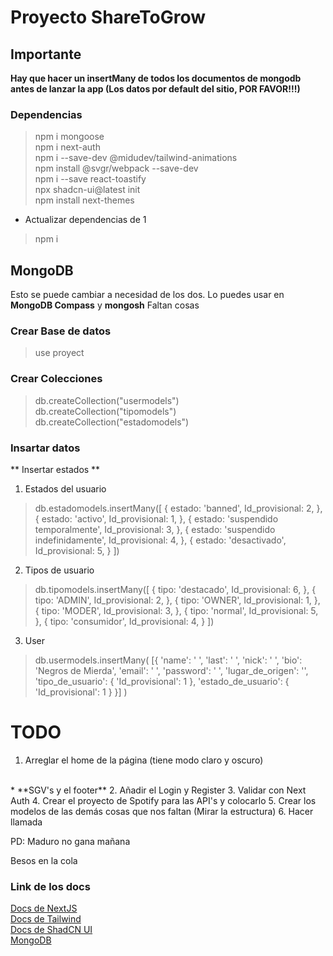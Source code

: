 # Proyecto ShareToGrow

## Importante
**Hay que hacer un insertMany de todos los documentos de mongodb antes de lanzar la app (Los datos por default del sitio, POR FAVOR!!!)**

### Dependencias

> npm i mongoose
> <br>
> npm i next-auth
> <br>
> npm i --save-dev @midudev/tailwind-animations
> <br>
> npm install @svgr/webpack --save-dev
> <br>
> npm i --save react-toastify
> <br>
> npx shadcn-ui@latest init
> <br>
> npm install next-themes


* Actualizar dependencias de 1

> npm i

## MongoDB

Esto se puede cambiar a necesidad de los dos. Lo puedes usar en **MongoDB Compass** y **mongosh** Faltan cosas

### Crear Base de datos

> use proyect

### Crear Colecciones

> db.createCollection("usermodels")
> <br>
> db.createCollection("tipomodels")
> <br>
> db.createCollection("estadomodels")

### Insartar datos
** Insertar estados **

1. Estados del usuario
> db.estadomodels.insertMany([
>  {
>    estado: 'banned',
>    Id_provisional: 2,
>  },
>  {
>    estado: 'activo',
>    Id_provisional: 1,
>  },
>  {
>    estado: 'suspendido temporalmente',
>    Id_provisional: 3,
>  },
>  {
>    estado: 'suspendido indefinidamente',
>    Id_provisional: 4,
>  },
>  {
>    estado: 'desactivado',
>    Id_provisional: 5,
>  }
>])

2. Tipos de usuario

> db.tipomodels.insertMany([
>   {
>     tipo: 'destacado',
>     Id_provisional: 6,
>   },
>   {
>     tipo: 'ADMIN',
>     Id_provisional: 2,
>   },
>   {
>     tipo: 'OWNER',
>     Id_provisional: 1,
>   },
>   {
>     tipo: 'MODER',
>     Id_provisional: 3,
>   },
>   {
>     tipo: 'normal',
>     Id_provisional: 5,
>   },
>   {
>     tipo: 'consumidor',
>     Id_provisional: 4,
>   }
> ])

3. User 

> db.usermodels.insertMany( [{ 'name': ' ', 'last': ' ', 'nick': ' ', 'bio': 'Negros de Mierda', 'email': ' ', 'password': ' ', 'lugar_de_origen': '', 'tipo_de_usuario': { 'Id_provisional': 1 }, 'estado_de_usuario': { 'Id_provisional': 1 } }] )

# TODO

1. Arreglar el home de la página (tiene modo claro y oscuro)
<br>
* **SGV's y el footer**
2. Añadir el Login y Register
3. Validar con Next Auth
4. Crear el proyecto de Spotify para las API's y colocarlo
5. Crear los modelos de las demás cosas que nos faltan (Mirar la estructura)
6. Hacer llamada

PD: Maduro no gana mañana

Besos en la cola

### Link de los docs

[Docs de NextJS](https://nextjs.org/docs)
<br>
[Docs de Tailwind](https://tailwindcss.com/docs/installation)
<br>
[Docs de ShadCN UI](https://ui.shadcn.com/docs)
<br>
[MongoDB](https://www.mongodb.com/)
